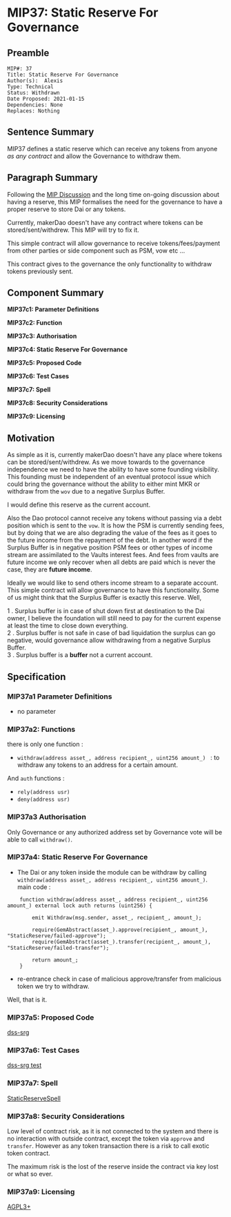 # MIP37: Static Reserve For Governance

## Preamble

```
MIP#: 37
Title: Static Reserve For Governance
Author(s):  Alexis
Type: Technical
Status: Withdrawn
Date Proposed: 2021-01-15
Dependencies: None
Replaces: Nothing
```

## Sentence Summary
MIP37 defines a static reserve which can receive any tokens from anyone *as any contract* and allow the Governance to withdraw them.

## Paragraph Summary

Following the [MIP Discussion](https://forum.makerdao.com/t/mip34-keg-streaming-payments-module/6013/6) and the long time on-going discussion about having a reserve, 
this MIP formalises the need for the governance to have a proper reserve to store Dai or any tokens.

Currently, makerDao doesn't have any contract where tokens can be stored/sent/withdrew. This MIP will try to fix it.

This simple contract will allow governance to receive tokens/fees/payment from other parties or side component such as PSM, vow etc ... 

This contract gives to the governance the only functionality to withdraw tokens previously sent.


## Component Summary

**MIP37c1: Parameter Definitions**

**MIP37c2: Function**

**MIP37c3: Authorisation**

**MIP37c4: Static Reserve For Governance**

**MIP37c5: Proposed Code**

**MIP37c6: Test Cases**

**MIP37c7: Spell**

**MIP37c8: Security Considerations**   

**MIP37c9: Licensing**  

## Motivation
As simple as it is, currently makerDao doesn't have any place where tokens can be stored/sent/withdrew. As we move towards to the governance 
independence we need to have the ability to have some founding visibility. This founding must be independent of an eventual protocol issue which could bring the governance without the ability to either mint MKR or withdraw from the `wov` due to a negative Surplus Buffer.  

I would define this reserve as the current account. 
 
Also the Dao protocol cannot receive any tokens without passing via a debt position which is sent to the `vow`. 
It is how the PSM is currently sending fees, but by doing that we are also degrading the value of the fees as it goes to the future income from the repayment of the debt. 
In another word if the Surplus Buffer is in negative position PSM fees or other types of income stream are assimilated to the Vaults interest fees. 
And fees from vaults are future income we only recover when all debts are paid which is never the case, they are **future income**.

Ideally we would like to send others income stream to a separate account. This simple contract will allow governance to have this functionality. 
Some of us might think that the Surplus Buffer is exactly this reserve. 
Well,   

1 . Surplus buffer is in case of shut down first at destination to the Dai owner, I believe the foundation will still need to pay for the current expense at least the time to close down everything.  
2 . Surplus buffer is not safe in case of bad liquidation the surplus can go negative, would governance allow withdrawing from a negative Surplus Buffer.  
3 . Surplus buffer is a **buffer** not a current account.

## Specification

### MIP37a1 Parameter Definitions
 - no parameter

### MIP37a2: Functions
there is only one function :
- `withdraw(address asset_, address recipient_, uint256 amount_) ` : to withdraw any tokens to an address for a certain amount. 

And `auth` functions :
- `rely(address usr)` 
- `deny(address usr)`

### MIP37a3 Authorisation

Only Governance or any authorized address set by Governance vote will be able to call `withdraw()`.


### MIP37a4: Static Reserve For Governance

* The Dai or any token inside the module can be withdraw by calling `withdraw(address asset_, address recipient_, uint256 amount_)`.  
main code :
```
    function withdraw(address asset_, address recipient_, uint256 amount_) external lock auth returns (uint256) {

        emit Withdraw(msg.sender, asset_, recipient_, amount_);

        require(GemAbstract(asset_).approve(recipient_, amount_), "StaticReserve/failed-approve");
        require(GemAbstract(asset_).transfer(recipient_, amount_), "StaticReserve/failed-transfer");

        return amount_;
    }
```

* re-entrance check in case of malicious approve/transfer from malicious token we try to withdraw.

Well, that is it.

### MIP37a5: Proposed Code

[dss-srg](https://github.com/alexisgayte/dss-srg/blob/main/src/DssSrg.sol)

### MIP37a6: Test Cases

[dss-srg test](https://github.com/alexisgayte/dss-msm/blob/main/src/DssSrg.t.sol)

### MIP37a7: Spell
[StaticReserveSpell](https://github.com/alexisgayte/dss-msm/blob/main/src/spell/StaticReserveSpell.sol)

### MIP37a8: Security Considerations

Low level of contract risk, as it is not connected to the system and there is no interaction with outside contract, 
except the token via `approve` and `transfer`. However as any token transaction there is a risk to call exotic token contract.

The maximum risk is the lost of the reserve inside the contract via key lost or what so ever.

### MIP37a9: Licensing
[AGPL3+](https://www.gnu.org/licenses/agpl-3.0.en.html)
